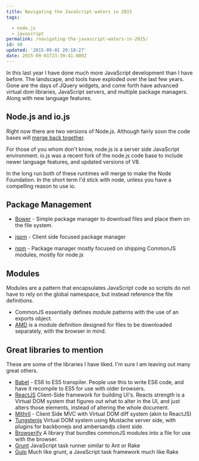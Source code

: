 ```yaml
---
title: Navigating the JavaScript waters in 2015
tags:

  - node.js
  - javascript
permalink: /navigating-the-javascript-waters-in-2015/
id: 48
updated: '2015-09-01 20:18:27'
date: 2015-09-01T23:39:41.000Z
---
```


In this last year I have done much more JavaScript development than I have before. The landscape, and tools have exploded over the last few years. Gone are the days of JQuery widgets, and come forth have advanced virtual dom libraries, JavaScript servers, and multiple package managers. Along with new language features.
<!-- more -->
## Node.js and io.js

Right now there are two versions of Node.js. Although fairly soon the code bases will [merge back together](http://thenextweb.com/dd/2015/06/16/node-js-and-io-js-are-settling-their-differences-merging-back-together/).

For those of you whom don't know, node.js is a server side JavaScript environment. io.js was a recent fork of the node.js code base to include newer language features, and updated versions of V8.

In the long run both of these runtimes will merge to make the Node Foundation. In the short term I'd stick with node, unless you have a compelling reason to use io.

## Package Management

* [Bower](http://bower.io/) - Simple package manager to download files and place them on the file system.

* [jspm](http://jspm.io/) - Client side focused package manager

* [npm](https://www.npmjs.com) - Package manager mostly focused on shipping CommonJS modules, mostly for node.js


## Modules

Modules are a pattern that encapsulates JavaScript code so scripts do not have to rely on the global namespace, but instead reference the file definitions.

* CommonJS essentially defines module patterns with the use of an exports object.
* [AMD](http://requirejs.org/docs/whyamd.html) is a module definition designed for files to be downloaded separately, with the browser in mind.

## Great libraries to mention

These are some of the libraries I have liked. I'm sure I am leaving out many great others.

* [Babel](https://babeljs.io/) - ES6 to ES5 transpiler. People use this to write ES6 code, and have it recompile to ES5 for use with older browsers.
* [ReactJS](http://facebook.github.io/react/) Client-Side framework for building UI's. Reacts strength is a Virtual DOM system that figures out what to alter in the UI, and just alters those elements, instead of altering the whole document.
* [Mithril](https://lhorie.github.io/mithril/) - Client Side MVC with Virtual DOM diff system (akin to ReactJS)
* [Tungstenjs](https://github.com/wayfair/tungstenjs) Virtual DOM system using Mustache server side, with plugins for backbonejs and ambersandjs client side.
* [Browserify](http://browserify.org/) A library that bundles commonJS modules into a file for use with the browser.
* [Grunt](http://gruntjs.com/) JavaScript task runner similar to Ant or Rake
* [Gulp](http://gulpjs.com/) Much like grunt, a JavaScript task framework much like Rake
